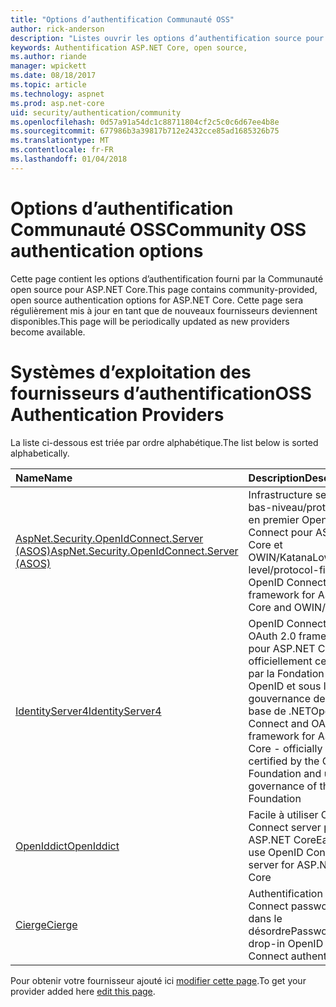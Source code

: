 ```yaml
---
title: "Options d’authentification Communauté OSS"
author: rick-anderson
description: "Listes ouvrir les options d’authentification source pour ASP.NET Core."
keywords: Authentification ASP.NET Core, open source,
ms.author: riande
manager: wpickett
ms.date: 08/18/2017
ms.topic: article
ms.technology: aspnet
ms.prod: asp.net-core
uid: security/authentication/community
ms.openlocfilehash: 0d57a91a54dc1c88711804cf2c5c0c6d67ee4b8e
ms.sourcegitcommit: 677986b3a39817b712e2432cce85ad1685326b75
ms.translationtype: MT
ms.contentlocale: fr-FR
ms.lasthandoff: 01/04/2018
---
```

# <a name="community-oss-authentication-options"></a><span data-ttu-id="bd817-104">Options d’authentification Communauté OSS</span><span class="sxs-lookup"><span data-stu-id="bd817-104">Community OSS authentication options</span></span>

<span data-ttu-id="bd817-105">Cette page contient les options d’authentification fourni par la Communauté open source pour ASP.NET Core.</span><span class="sxs-lookup"><span data-stu-id="bd817-105">This page contains community-provided, open source authentication options for ASP.NET Core.</span></span> <span data-ttu-id="bd817-106">Cette page sera régulièrement mis à jour en tant que de nouveaux fournisseurs deviennent disponibles.</span><span class="sxs-lookup"><span data-stu-id="bd817-106">This page will be periodically updated as new providers become available.</span></span>

# <a name="oss-authentication-providers"></a><span data-ttu-id="bd817-107">Systèmes d’exploitation des fournisseurs d’authentification</span><span class="sxs-lookup"><span data-stu-id="bd817-107">OSS Authentication Providers</span></span>

<span data-ttu-id="bd817-108">La liste ci-dessous est triée par ordre alphabétique.</span><span class="sxs-lookup"><span data-stu-id="bd817-108">The list below is sorted alphabetically.</span></span>

| <span data-ttu-id="bd817-109">Name</span><span class="sxs-lookup"><span data-stu-id="bd817-109">Name</span></span> | <span data-ttu-id="bd817-110">Description</span><span class="sxs-lookup"><span data-stu-id="bd817-110">Description</span></span> |
|:--------------|:------------------|
| [<span data-ttu-id="bd817-111">AspNet.Security.OpenIdConnect.Server (ASOS)</span><span class="sxs-lookup"><span data-stu-id="bd817-111">AspNet.Security.OpenIdConnect.Server (ASOS)</span></span>](https://github.com/aspnet-contrib/AspNet.Security.OpenIdConnect.Server) | <span data-ttu-id="bd817-112">Infrastructure server de bas-niveau/protocole en premier OpenID Connect pour ASP.NET Core et OWIN/Katana</span><span class="sxs-lookup"><span data-stu-id="bd817-112">Low-level/protocol-first OpenID Connect server framework for ASP.NET Core and OWIN/Katana</span></span> |
| [<span data-ttu-id="bd817-113">IdentityServer4</span><span class="sxs-lookup"><span data-stu-id="bd817-113">IdentityServer4</span></span>](https://identityserver.io/) | <span data-ttu-id="bd817-114">OpenID Connect et OAuth 2.0 framework pour ASP.NET Core - officiellement certifiées par la Fondation OpenID et sous la gouvernance de la base de .NET</span><span class="sxs-lookup"><span data-stu-id="bd817-114">OpenID Connect and OAuth 2.0 framework for ASP.NET Core - officially certified by the OpenID Foundation and under governance of the .NET Foundation</span></span> |
| [<span data-ttu-id="bd817-115">OpenIddict</span><span class="sxs-lookup"><span data-stu-id="bd817-115">OpenIddict</span></span>](https://github.com/openiddict/openiddict-core) | <span data-ttu-id="bd817-116">Facile à utiliser OpenID Connect server pour ASP.NET Core</span><span class="sxs-lookup"><span data-stu-id="bd817-116">Easy-to-use OpenID Connect server for ASP.NET Core</span></span>  |
| [<span data-ttu-id="bd817-117">Cierge</span><span class="sxs-lookup"><span data-stu-id="bd817-117">Cierge</span></span>](https://github.com/pwdless/Cierge) | <span data-ttu-id="bd817-118">Authentification OpenID Connect passwordless, dans le désordre</span><span class="sxs-lookup"><span data-stu-id="bd817-118">Passwordless, drop-in OpenID Connect authentication</span></span>   |

<span data-ttu-id="bd817-119">Pour obtenir votre fournisseur ajouté ici [modifier cette page](https://github.com/login?return_to=https%3A%2F%2Fgithub.com%2Faspnet%2FDocs%2Fedit%2Fmaster%2Faspnetcore%2Fsecurity%2Fauthentication%2Fcommunity.md).</span><span class="sxs-lookup"><span data-stu-id="bd817-119">To get your provider added here [edit this page](https://github.com/login?return_to=https%3A%2F%2Fgithub.com%2Faspnet%2FDocs%2Fedit%2Fmaster%2Faspnetcore%2Fsecurity%2Fauthentication%2Fcommunity.md).</span></span>
